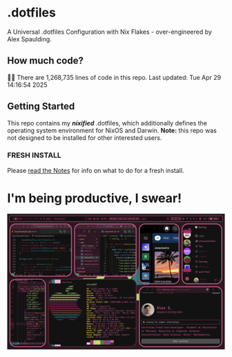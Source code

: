 # .dotfiles
A Universal .dotfiles Configuration with Nix Flakes - over-engineered by Alex Spaulding.

## How much code?
👨‍💻 There are 1,268,735 lines of code in this repo. Last updated: Tue Apr 29 14:16:54 2025

## Getting Started
This repo contains my ___nixified___ .dotfiles, which additionally defines the operating system environment for NixOS and Darwin.
__Note:__ this repo was not designed to be installed for other interested users.

### FRESH INSTALL
Please [read the Notes](https://github.com/aspauldingcode/.dotfiles/issues/158) for info on what to do for a fresh install.

# I'm being productive, I swear!
![macOS-NIXY](./macOS-NIXY.png)